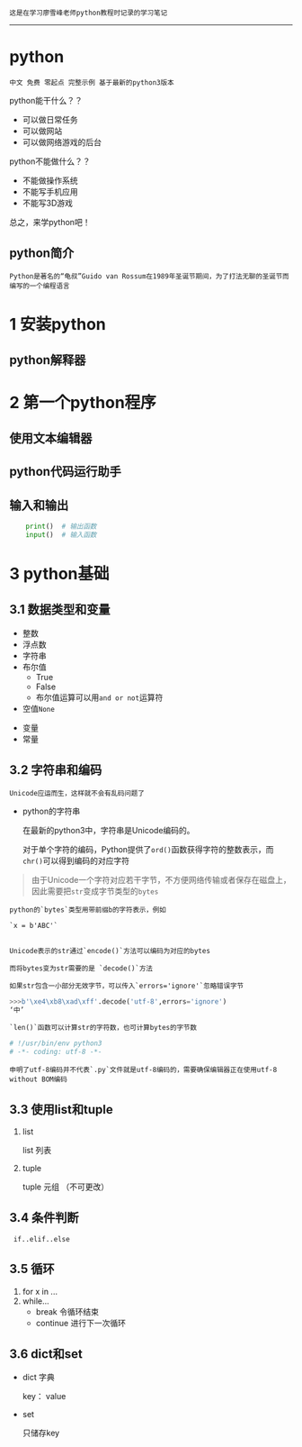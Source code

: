 	这是在学习廖雪峰老师python教程时记录的学习笔记

- - -

# python #

	中文 免费 零起点 完整示例 基于最新的python3版本 

python能干什么？？

+ 可以做日常任务
+ 可以做网站
+ 可以做网络游戏的后台

python不能做什么？？

+ 不能做操作系统
+ 不能写手机应用
+ 不能写3D游戏

总之，来学python吧！


## python简介 ##

	Python是著名的“龟叔”Guido van Rossum在1989年圣诞节期间，为了打法无聊的圣诞节而编写的一个编程语言

# 1 安装python #

## python解释器 ##

# 2 第一个python程序 #

## 使用文本编辑器 ##

## python代码运行助手 ##

## 输入和输出 ##

```python
	print()  # 输出函数
	input()  # 输入函数
```

# 3 python基础 #

## 3.1 数据类型和变量 ##

+ 整数
+ 浮点数
+ 字符串
+ 布尔值
	* True
	* False
	* 布尔值运算可以用`and or not`运算符
+ 空值`None`


* 变量
* 常量

## 3.2 字符串和编码 ##

	Unicode应运而生，这样就不会有乱码问题了

* python的字符串

	在最新的python3中，字符串是Unicode编码的。

	对于单个字符的编码，Python提供了`ord()`函数获得字符的整数表示，而`chr()`可以得到编码的对应字符


> 由于Unicode一个字符对应若干字节，不方便网络传输或者保存在磁盘上，因此需要把`str`变成字节类型的`bytes`


	python的`bytes`类型用带前缀b的字符表示，例如

	`x = b'ABC'`


	Unicode表示的str通过`encode()`方法可以编码为对应的bytes

	而将bytes变为str需要的是 `decode()`方法

	如果str包含一小部分无效字节，可以传入`errors='ignore'`忽略错误字节

```python
>>>b'\xe4\xb8\xad\xff'.decode('utf-8',errors='ignore')
‘中’
```

	`len()`函数可以计算str的字符数，也可计算bytes的字节数


```python
# !/usr/bin/env python3
# -*- coding: utf-8 -*-
```

	申明了utf-8编码并不代表`.py`文件就是utf-8编码的，需要确保编辑器正在使用utf-8 without BOM编码


## 3.3 使用list和tuple ##

1. list
	
	list 列表

2. tuple

	tuple 元组 （不可更改）


## 3.4 条件判断 ##


	 if..elif..else


## 3.5 循环 ##

1. for x in ...
2. while... 
	* break 令循环结束
	* continue 进行下一次循环


## 3.6 dict和set ##

+ dict 字典
	
	key： value

+ set

	只储存key


